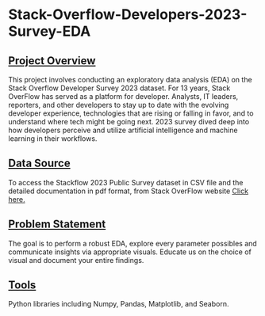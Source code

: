# Stack-Overflow-Developers-2023-Survey-EDA
## <u>Project Overview</u>
This project involves conducting an exploratory data analysis (EDA) on the Stack Overflow Developer Survey 2023 dataset. For 13 years, Stack OverFlow has served as a platform for developer. Analysts, IT leaders, reporters, and other developers to stay up to date with the evolving developer experience, technologies that are rising or falling in favor, and to understand where tech might be going next. 2023 survey dived deep into how developers perceive and utilize artificial intelligence and machine learning in their workflows.


## <u>Data Source</u>
<p>To access the Stackflow 2023 Public Survey dataset in CSV file and the detailed documentation in pdf format, from Stack OverFlow website <a href="https://survey.stackoverflow.co/">Click here.</a></p>

    
## <u>Problem Statement</u>
The goal is to perform a robust EDA, explore every parameter possibles and communicate insights via appropriate visuals. Educate us on the choice of visual and document your entire findings.  

    
## <u>Tools</u>
Python libraries including Numpy, Pandas, Matplotlib, and Seaborn.
